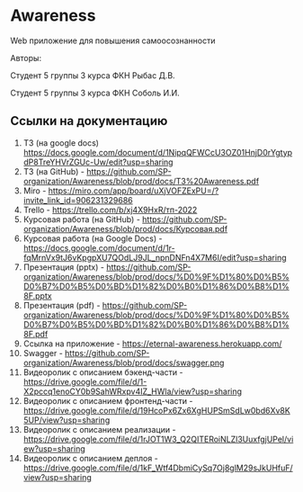 # Awareness

Web приложение для повышения самоосознанности

Авторы: 

Студент 5 группы 3 курса ФКН Рыбас Д.В.

Студент 5 группы 3 курса ФКН Соболь И.И.

## Ссылки на документацию

1. ТЗ (на google docs) https://docs.google.com/document/d/1NipqQFWCcU3OZ01HnjD0rYgtypdP8TreYHVrZGUc-Uw/edit?usp=sharing
2. ТЗ (на GitHub) - https://github.com/SP-organization/Awareness/blob/prod/docs/ТЗ%20Awareness.pdf
3. Miro - https://miro.com/app/board/uXjVOFZExPU=/?invite_link_id=906231329686
4. Trello - https://trello.com/b/xj4X9HxR/тп-2022
5. Курсовая работа (на GitHub) - https://github.com/SP-organization/Awareness/blob/prod/docs/Курсовая.pdf
6. Курсовая работа (на Google Docs) - https://docs.google.com/document/d/1r-fqMrnVx9tJ6vKpgpXU7QOdLJ9JL_npnDNFn4X7M6I/edit?usp=sharing
7. Презентация (pptx) - https://github.com/SP-organization/Awareness/blob/prod/docs/%D0%9F%D1%80%D0%B5%D0%B7%D0%B5%D0%BD%D1%82%D0%B0%D1%86%D0%B8%D1%8F.pptx
8. Презентация (pdf) - https://github.com/SP-organization/Awareness/blob/prod/docs/%D0%9F%D1%80%D0%B5%D0%B7%D0%B5%D0%BD%D1%82%D0%B0%D1%86%D0%B8%D1%8F.pdf
9. Ссылка на приложение - https://eternal-awareness.herokuapp.com/
10. Swagger - https://github.com/SP-organization/Awareness/blob/prod/docs/swagger.png
11. Видеоролик с описанием бэкенд-части - https://drive.google.com/file/d/1-X2pccq1enoCY0b9SahWRxpv4IZ_HWla/view?usp=sharing
12. Видеоролик с описанием фронтенд-части - https://drive.google.com/file/d/19HcoPx6Zx6XgHUPSmSdLw0bd6Xv8K5UP/view?usp=sharing
13. Видеоролик с описанием реализации - https://drive.google.com/file/d/1rJOT1W3_Q2QITERoiNLZl3UuxfgjUPel/view?usp=sharing
14. Видеоролик с описанием деплоя - https://drive.google.com/file/d/1kF_Wtf4DbmiCySq7Oj8glM29sJkUHfuF/view?usp=sharing

